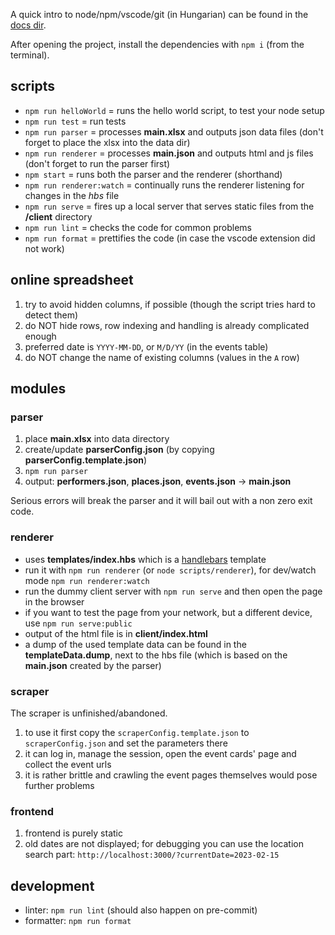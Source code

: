 A quick intro to node/npm/vscode/git (in Hungarian) can be found in the [docs dir](./docs/README.md).

After opening the project, install the dependencies with `npm i` (from the terminal).

## scripts

- `npm run helloWorld` = runs the hello world script, to test your node setup
- `npm run test` = run tests
- `npm run parser` = processes **main.xlsx** and outputs json data files (don't forget to place the xlsx into the data dir)
- `npm run renderer` = processes **main.json** and outputs html and js files (don't forget to run the parser first)
- `npm start` = runs both the parser and the renderer (shorthand)
- `npm run renderer:watch` = continually runs the renderer listening for changes in the _hbs_ file
- `npm run serve` = fires up a local server that serves static files from the **/client** directory
- `npm run lint` = checks the code for common problems
- `npm run format` = prettifies the code (in case the vscode extension did not work)

## online spreadsheet

1. try to avoid hidden columns, if possible (though the script tries hard to detect them)
2. do NOT hide rows, row indexing and handling is already complicated enough
3. preferred date is `YYYY-MM-DD`, or `M/D/YY` (in the events table)
4. do NOT change the name of existing columns (values in the `A` row)

## modules

### parser

1. place **main.xlsx** into data directory
2. create/update **parserConfig.json** (by copying **parserConfig.template.json**)
3. `npm run parser`
4. output: **performers.json**, **places.json**, **events.json** -> **main.json**

Serious errors will break the parser and it will bail out with a non zero exit code.

### renderer

- uses **templates/index.hbs** which is a [handlebars](https://handlebarsjs.com/guide/#what-is-handlebars) template
- run it with `npm run renderer` (or `node scripts/renderer`), for dev/watch mode `npm run renderer:watch`
- run the dummy client server with `npm run serve` and then open the page in the browser
- if you want to test the page from your network, but a different device, use `npm run serve:public`
- output of the html file is in **client/index.html**
- a dump of the used template data can be found in the **templateData.dump**, next to the hbs file
  (which is based on the **main.json** created by the parser)

### scraper

The scraper is unfinished/abandoned.

1. to use it first copy the `scraperConfig.template.json` to `scraperConfig.json` and set the parameters there
2. it can log in, manage the session, open the event cards' page and collect the event urls
3. it is rather brittle and crawling the event pages themselves would pose further problems

### frontend

1. frontend is purely static
2. old dates are not displayed; for debugging you can use the location search part: `http://localhost:3000/?currentDate=2023-02-15`

## development

- linter: `npm run lint` (should also happen on pre-commit)
- formatter: `npm run format`
